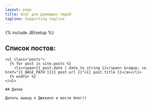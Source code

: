 ```yaml
---
layout: page
title: Блог для думающих людей
tagline: Supporting tagline
---
```

{% include JB/setup %}

<div class="row">
  <div class="col-md-12">

## Список постов:

    <ul class="posts">
      {% for post in site.posts %}
        <li><span>{{ post.date | date_to_string }}</span> &raquo; <a href="{{ BASE_PATH }}{{ post.url }}">{{ post.title }}</a></li>
      {% endfor %}
    </ul>

    ## Далее

    Делать вывод о Джекилл и вести блог))

  </div>
</div>


